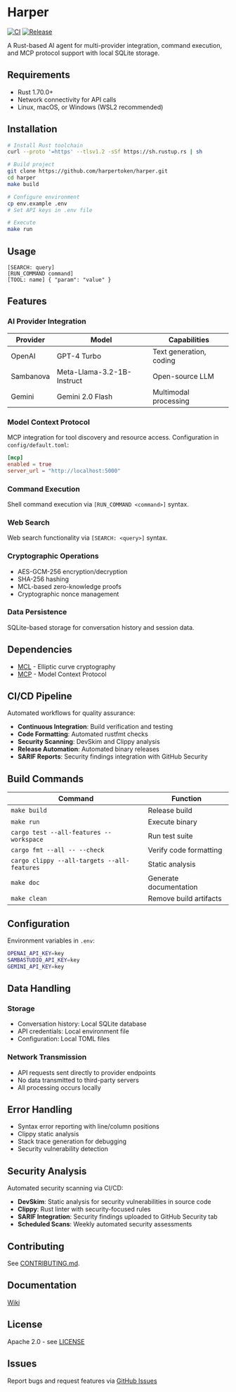 # Harper

[![CI](https://github.com/harpertoken/harper/actions/workflows/ci.yml/badge.svg)](https://github.com/harpertoken/harper/actions/workflows/ci.yml)
[![Release](https://github.com/harpertoken/harper/actions/workflows/release.yml/badge.svg)](https://github.com/harpertoken/harper/actions/workflows/release.yml)

A Rust-based AI agent for multi-provider integration, command execution, and MCP protocol support with local SQLite storage.

## Requirements

* Rust 1.70.0+
* Network connectivity for API calls
* Linux, macOS, or Windows (WSL2 recommended)

## Installation

```bash
# Install Rust toolchain
curl --proto '=https' --tlsv1.2 -sSf https://sh.rustup.rs | sh

# Build project
git clone https://github.com/harpertoken/harper.git
cd harper
make build

# Configure environment
cp env.example .env
# Set API keys in .env file

# Execute
make run
```

## Usage

```text
[SEARCH: query]
[RUN_COMMAND command]
[TOOL: name] { "param": "value" }
```

## Features

### AI Provider Integration

| Provider  | Model                      | Capabilities              |
|-----------|----------------------------|---------------------------|
| OpenAI    | GPT-4 Turbo               | Text generation, coding   |
| Sambanova | Meta-Llama-3.2-1B-Instruct| Open-source LLM           |
| Gemini    | Gemini 2.0 Flash          | Multimodal processing     |

### Model Context Protocol

MCP integration for tool discovery and resource access. Configuration in `config/default.toml`:

```toml
[mcp]
enabled = true
server_url = "http://localhost:5000"
```

### Command Execution

Shell command execution via `[RUN_COMMAND <command>]` syntax.

### Web Search

Web search functionality via `[SEARCH: <query>]` syntax.

### Cryptographic Operations

* AES-GCM-256 encryption/decryption
* SHA-256 hashing
* MCL-based zero-knowledge proofs
* Cryptographic nonce management

### Data Persistence

SQLite-based storage for conversation history and session data.

## Dependencies

* [MCL](https://github.com/herumi/mcl) - Elliptic curve cryptography
* [MCP](https://modelcontextprotocol.io) - Model Context Protocol

## CI/CD Pipeline

Automated workflows for quality assurance:

* **Continuous Integration**: Build verification and testing
* **Code Formatting**: Automated rustfmt checks
* **Security Scanning**: DevSkim and Clippy analysis
* **Release Automation**: Automated binary releases
* **SARIF Reports**: Security findings integration with GitHub Security

## Build Commands

| Command                                       | Function                          |
|-----------------------------------------------|-----------------------------------|
| `make build`                                  | Release build                     |
| `make run`                                    | Execute binary                    |
| `cargo test --all-features --workspace`       | Run test suite                    |
| `cargo fmt --all -- --check`                  | Verify code formatting            |
| `cargo clippy --all-targets --all-features`   | Static analysis                   |
| `make doc`                                    | Generate documentation            |
| `make clean`                                  | Remove build artifacts            |

## Configuration

Environment variables in `.env`:

```bash
OPENAI_API_KEY=key
SAMBASTUDIO_API_KEY=key
GEMINI_API_KEY=key
```

## Data Handling

### Storage
- Conversation history: Local SQLite database
- API credentials: Local environment file
- Configuration: Local TOML files

### Network Transmission
- API requests sent directly to provider endpoints
- No data transmitted to third-party servers
- All processing occurs locally

## Error Handling

* Syntax error reporting with line/column positions
* Clippy static analysis
* Stack trace generation for debugging
* Security vulnerability detection

## Security Analysis

Automated security scanning via CI/CD:

* **DevSkim**: Static analysis for security vulnerabilities in source code
* **Clippy**: Rust linter with security-focused rules
* **SARIF Integration**: Security findings uploaded to GitHub Security tab
* **Scheduled Scans**: Weekly automated security assessments

## Contributing

See [CONTRIBUTING.md](CONTRIBUTING.md).

## Documentation

[Wiki](https://github.com/harpertoken/harper/wiki)

## License

Apache 2.0 - see [LICENSE](LICENSE)

## Issues

Report bugs and request features via [GitHub Issues](https://github.com/harpertoken/harper/issues)